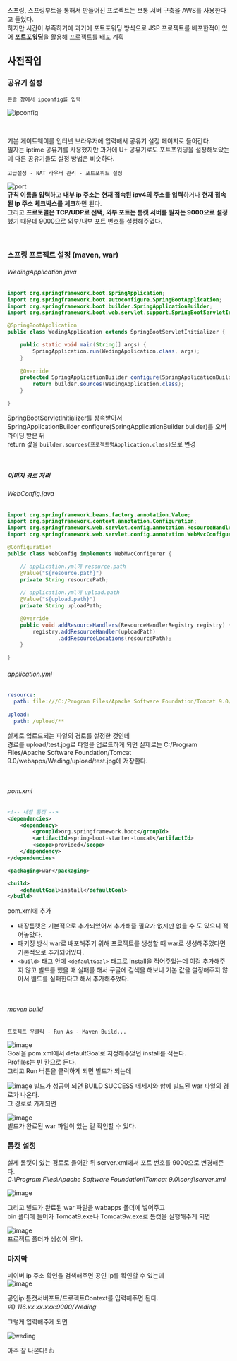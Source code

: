 스프링, 스프링부트을 통해서 만들어진 프로젝트는 보통 서버 구축을 AWS를 사용한다고 들었다.  
하지만 시간이 부족하기에 과거에 포트포워딩 방식으로 JSP 프로젝트를 배포한적이 있어 **포트포워딩**을 활용해 프로젝트를 배포 계획  

## 사전작업

### 공유기 설정
`콘솔 창에서 ipconfig를 입력`  

![ipconfig](https://user-images.githubusercontent.com/89443479/155833990-6f76f48a-3ba7-488f-8798-2d366d1afe73.png)  

<br>

기본 게이트웨이를 인터넷 브라우저에 입력해서 공유기 설정 페이지로 들어간다.  
필자는 iptime 공유기를 사용했지만 과거에 U+ 공유기로도 포트포워딩을 설정해보았는데 다른 공유기들도 설정 방법은 비슷하다.  

`고급설정 - NAT 라우터 관리 - 포트포워드 설정`

![port](https://user-images.githubusercontent.com/89443479/155834270-56f43535-bc67-460b-b144-0b2a10a5196f.png)  
**규칙 이름을 입력**하고 **내부 ip 주소는 현재 접속된 ipv4의 주소를 입력**하거나 **현재 접속된 ip 주소 체크박스를 체크**하면 된다.  
그리고 **프로토콜은 TCP/UDP로 선택**, **외부 포트는 톰캣 서버를 필자는 9000으로 설정**했기 때문데 9000으로 외부/내부 포트 번호를 설정해주었다.

<br>

### 스프링 프로젝트 설정 (maven, war)

###### WedingApplication.java
``` java
import org.springframework.boot.SpringApplication;
import org.springframework.boot.autoconfigure.SpringBootApplication;
import org.springframework.boot.builder.SpringApplicationBuilder;
import org.springframework.boot.web.servlet.support.SpringBootServletInitializer;

@SpringBootApplication
public class WedingApplication extends SpringBootServletInitializer {

	public static void main(String[] args) {
		SpringApplication.run(WedingApplication.class, args);
	}
	
	@Override
	protected SpringApplicationBuilder configure(SpringApplicationBuilder builder) {
		return builder.sources(WedingApplication.class);
	}

}
```

SpringBootServletInitializer를 상속받아서  
SpringApplicationBuilder configure(SpringApplicationBuilder builder)를 오버라이딩 받은 뒤  
return 값을 `builder.sources(프로젝트명Application.class)`으로 변경

<br> 

##### 이미지 경로 처리

###### WebConfig.java
``` java
import org.springframework.beans.factory.annotation.Value; 
import org.springframework.context.annotation.Configuration;
import org.springframework.web.servlet.config.annotation.ResourceHandlerRegistry;
import org.springframework.web.servlet.config.annotation.WebMvcConfigurer;

@Configuration
public class WebConfig implements WebMvcConfigurer {

    // application.yml에 resource.path
	@Value("${resource.path}")
	private String resourcePath;
	
    // application.yml에 upload.path
	@Value("${upload.path}")
	private String uploadPath;

	@Override
	public void addResourceHandlers(ResourceHandlerRegistry registry) {
		registry.addResourceHandler(uploadPath)
				.addResourceLocations(resourcePath);
	}
	
}
```

###### application.yml
``` yml
resource:
  path: file:///C:/Program Files/Apache Software Foundation/Tomcat 9.0/webapps/Weding/upload/
        
upload:
  path: /upload/**
```

실제로 업로드되는 파일의 경로를 설정한 것인데  
경로를 upload/test.jpg로 파일을 업로드하게 되면 
실제로는 C:/Program Files/Apache Software Foundation/Tomcat 9.0/webapps/Weding/upload/test.jpg에 저장한다.  

<br>

###### pom.xml
``` xml
<!-- 내장 톰캣 -->
<dependencies>
    <dependency>
        <groupId>org.springframework.boot</groupId>
        <artifactId>spring-boot-starter-tomcat</artifactId>
        <scope>provided</scope>
    </dependency>
</dependencies>

<packaging>war</packaging>

<build>
    <defaultGoal>install</defaultGoal>
</build>
```
pom.xml에 추가  
- 내장톰캣은 기본적으로 추가되있어서 추가해줄 필요가 없지만 없을 수 도 있으니 적어놓았다.  
- 패키징 방식 war로 배포해주기 위해 프로젝트를 생성할 때 war로 생성해주었다면 기본적으로 추가되어있다.
- `<build>` 태그 안에 `<defaultGoal>` 태그로 install을 적어주었는데 이걸 추가해주지 않고 빌드를 했을 때 실패를 해서 구글에 검색을 해보니 기본 값을 설정해주지 않아서 빌드를 실패한다고 해서 추가해주었다.

<br>

###### maven build
`프로젝트 우클릭 - Run As - Maven Build...`

![image](https://user-images.githubusercontent.com/89443479/155834994-a9f98967-959e-4c12-9df8-e80eca38f383.png)  
Goal을 pom.xml에서 defaultGoal로 지정해주었던 install를 적는다.  
Profiles는 빈 칸으로 둔다.  
그리고 Run 버튼을 클릭하게 되면 빌드가 되는데

![image](https://user-images.githubusercontent.com/89443479/155835187-79acd501-e090-4de8-b139-057e53e7cefe.png)
빌드가 성공이 되면 BUILD SUCCESS 메세지와 함께 빌드된 war 파일의 경로가 나온다.  
그 경로로 가게되면  

![image](https://user-images.githubusercontent.com/89443479/155835227-bae08045-1048-48d2-a64d-87318872a796.png)  
빌드가 완료된 war 파일이 있는 걸 확인할 수 있다.  

### 톰캣 설정
실제 톰캣이 있는 경로로 들어간 뒤 server.xml에서 포트 번호를 9000으로 변경해준다.  
*C:\Program Files\Apache Software Foundation\Tomcat 9.0\conf\server.xml* 

![image](https://user-images.githubusercontent.com/89443479/155835611-e4a0e92c-4256-457b-9218-331f81a95f6e.png)

그리고 빌드가 완료된 war 파일을 wabapps 폴더에 넣어주고  
bin 폴더에 들어가 Tomcat9.exe나 Tomcat9w.exe로 톰캣을 실행해주게 되면

![image](https://user-images.githubusercontent.com/89443479/155835786-7e7bc31a-0a23-43d0-b406-32059119e5db.png)  
프로젝트 폴더가 생성이 된다. 

### 마지막

네이버 ip 주소 확인을 검색해주면 공인 ip를 확인할 수 있는데  
![image](https://user-images.githubusercontent.com/89443479/155835910-78f80cbe-de00-4681-b684-69f550068089.png)  

공인ip:톰캣서버포트/프로젝트Context를 입력해주면 된다.  
*예) 116.xx.xx.xxx:9000/Weding*

그렇게 입력해주게 되면  

![weding](https://user-images.githubusercontent.com/89443479/155836027-462288fc-d98e-46d5-aea3-dfaa6226e7e0.png)

아주 잘 나온다! 👍